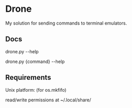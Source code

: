 # Drone
    
My solution for sending commands to terminal emulators.

## Docs

drone.py --help

drone.py {command} --help

## Requirements

Unix platform: (for os.mkfifo)

read/write permissions at ~/.local/share/

